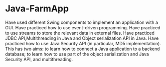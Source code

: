 # Java-FarmApp
Have used different Swing components to implement an application with a GUI.
Have practiced how to use event-driven programming. 
Have practiced to use streams to store the relevant data in external files.
Have practiced JDBC API,Multithreading in Java and Object serialization API in Java. 
Have practiced how to use Java Security API (in particular, MD5 implementation).  
This has two aims: to learn how to connect a Java application to a backend database;
to learn how to use part of the object serialization and Java Security API, and multithreading.

